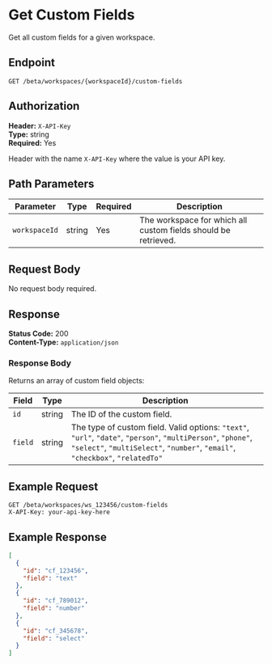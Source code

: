 # Get Custom Fields

Get all custom fields for a given workspace.

## Endpoint

```
GET /beta/workspaces/{workspaceId}/custom-fields
```

## Authorization

**Header:** `X-API-Key`  
**Type:** string  
**Required:** Yes

Header with the name `X-API-Key` where the value is your API key.

## Path Parameters

| Parameter | Type | Required | Description |
|-----------|------|----------|-------------|
| `workspaceId` | string | Yes | The workspace for which all custom fields should be retrieved. |

## Request Body

No request body required.

## Response

**Status Code:** 200  
**Content-Type:** `application/json`

### Response Body

Returns an array of custom field objects:

| Field | Type | Description |
|-------|------|-------------|
| `id` | string | The ID of the custom field. |
| `field` | string | The type of custom field. Valid options: `"text"`, `"url"`, `"date"`, `"person"`, `"multiPerson"`, `"phone"`, `"select"`, `"multiSelect"`, `"number"`, `"email"`, `"checkbox"`, `"relatedTo"` |

## Example Request

```
GET /beta/workspaces/ws_123456/custom-fields
X-API-Key: your-api-key-here
```

## Example Response

```json
[
  {
    "id": "cf_123456",
    "field": "text"
  },
  {
    "id": "cf_789012",
    "field": "number"
  },
  {
    "id": "cf_345678",
    "field": "select"
  }
]
```